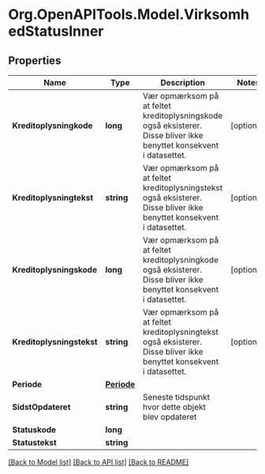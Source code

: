 # Org.OpenAPITools.Model.VirksomhedStatusInner

## Properties

Name | Type | Description | Notes
------------ | ------------- | ------------- | -------------
**Kreditoplysningkode** | **long** | Vær opmærksom på at feltet kreditoplysningskode også eksisterer. Disse bliver ikke benyttet konsekvent i datasettet.  | [optional] 
**Kreditoplysningtekst** | **string** | Vær opmærksom på at feltet kreditoplysningstekst også eksisterer. Disse bliver ikke benyttet konsekvent i datasettet.  | [optional] 
**Kreditoplysningskode** | **long** | Vær opmærksom på at feltet kreditoplysningkode også eksisterer. Disse bliver ikke benyttet konsekvent i datasettet.  | [optional] 
**Kreditoplysningstekst** | **string** | Vær opmærksom på at feltet kreditoplysningtekst også eksisterer. Disse bliver ikke benyttet konsekvent i datasettet.  | [optional] 
**Periode** | [**Periode**](Periode.md) |  | 
**SidstOpdateret** | **string** | Seneste tidspunkt hvor dette objekt blev opdateret  | 
**Statuskode** | **long** |  | 
**Statustekst** | **string** |  | 

[[Back to Model list]](../README.md#documentation-for-models) [[Back to API list]](../README.md#documentation-for-api-endpoints) [[Back to README]](../README.md)

